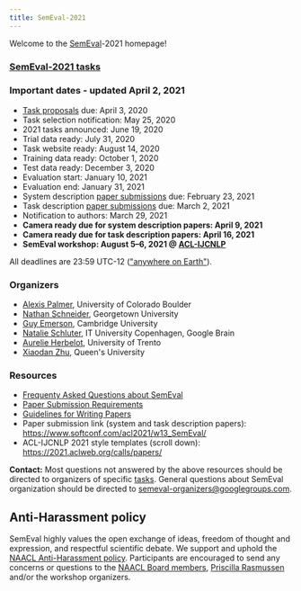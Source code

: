 ```yaml
---
title: SemEval-2021
---
```


Welcome to the [SemEval](https://semeval.github.io/)-2021 homepage!

### [SemEval-2021 tasks](https://semeval.github.io/SemEval2021/tasks)


### Important dates - updated April 2, 2021

- [Task proposals](cft.html) due: April 3, 2020
- Task selection notification: May 25, 2020
- 2021 tasks announced: June 19, 2020
- Trial data ready: July 31, 2020
- Task website ready: August 14, 2020
- Training data ready: October 1, 2020
- Test data ready: December 3, 2020
- Evaluation start: January 10, 2021
- Evaluation end: January 31, 2021
- System description [paper submissions](https://www.softconf.com/acl2021/w13_SemEval/) due: February 23, 2021
- Task description [paper submissions](https://www.softconf.com/acl2021/w13_SemEval/) due: March 2, 2021
- Notification to authors: March 29, 2021
- __Camera ready due for system description papers: April 9, 2021__
- __Camera ready due for task description papers: April 16, 2021__
- __SemEval workshop: August 5–6, 2021 @ <a href="https://2021.aclweb.org/">ACL-IJCNLP</a>__

All deadlines are 23:59 UTC-12 (["anywhere on Earth"](https://en.wikipedia.org/wiki/Anywhere_on_Earth)).

### Organizers

- [Alexis Palmer](), University of Colorado Boulder
- [Nathan Schneider](http://people.cs.georgetown.edu/nschneid/), Georgetown University
- [Guy Emerson](https://www.languagesciences.cam.ac.uk/directory/guy-emerson), Cambridge University
- [Natalie Schluter](https://natschluter.github.io/), IT University Copenhagen, Google Brain
- [Aurelie Herbelot](http://aurelieherbelot.net/), University of Trento
- [Xiaodan Zhu](http://www.xiaodanzhu.com/), Queen's University

### Resources

- [Frequenty Asked Questions about SemEval](/faq.html)
- [Paper Submission Requirements](/paper-requirements.html)
- [Guidelines for Writing Papers](/system-paper-template.html)
- Paper submission link (system and task description papers): <https://www.softconf.com/acl2021/w13_SemEval/>
- ACL-IJCNLP 2021 style templates (scroll down): <https://2021.aclweb.org/calls/papers/>

__Contact:__ Most questions not answered by the above resources should be directed to organizers of specific [tasks](tasks.html).
General questions about SemEval organization should be directed to <semeval-organizers@googlegroups.com>.

## Anti-Harassment policy

SemEval highly values the open exchange of ideas, freedom of thought and expression, and respectful scientific debate. We support and uphold the [NAACL Anti-Harassment policy](http://naacl.org/policies/anti-harassment.html). Participants are encouraged to send any concerns or questions to the [NAACL Board members](http://naacl.org/officers/), [Priscilla Rasmussen](mailto:acl@aclweb.org) and/or the workshop organizers.
